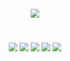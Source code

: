 <p align='center'>
    <img src="https://capsule-render.vercel.app/api?type=venom&color=DBA5B5&height=300&section=header&text=SeungEun%20&render&fontSize=70&animation=twinkling&fontAlignY=38&desc=&descAlignY=60&descAlign=82&fontColor=A6BFC7"/>
</p>
<div align=center>
<br/>

<!--     ![https://github.com/sep037/sep037/blob/main/chat.svg](https://github.com/sep037/sep037/blob/main/chat.svg) -->

<p align='center'>
    <img src="https://img.shields.io/badge/react-61DAFB?style=flat&logo=react&logoColor=white"/>
    <img src="https://img.shields.io/badge/python-3776AB?style=flat&logo=python&logoColor=white"/>
    <img src="https://img.shields.io/badge/docker-2496ED?style=flat&logo=docker&logoColor=white"/>
    <img src="https://img.shields.io/badge/javascript-F7DF1E?style=flat&logo=javascript&logoColor=white"/>
    <img src="https://img.shields.io/badge/swift-F05138?style=flat&logo=swift&logoColor=white"/>
    
    
<br/>
</p>

